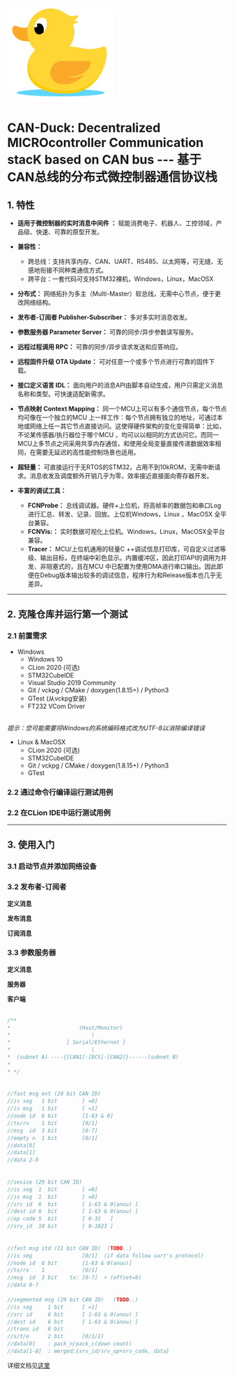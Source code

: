 ![](docs/img/logo_mid.png)

# CAN-Duck: Decentralized MICROcontroller Communication stacK based on CAN bus --- 基于CAN总线的分布式微控制器通信协议栈  

## 1. 特性

- **适用于微控制器的实时消息中间件 ：** 赋能消费电子、机器人、工控领域，产品级、快速、可靠的原型开发。

- **兼容性：**
    - 跨总线：支持共享内存、CAN、UART、RS485、以太网等，可无缝、无感地衔接不同种类通信方式。
    - 跨平台：一套代码可支持STM32裸机，Windows，Linux，MacOSX
    
- **分布式：** 网络拓扑为多主（Multi-Master）软总线，无需中心节点，便于更改网络结构。
- **发布者-订阅者 Publisher-Subscriber：** 多对多实时消息收发。
- **参数服务器 Parameter Server：** 可靠的同步/异步参数读写服务。
- **远程过程调用 RPC：** 可靠的同步/异步请求发送和应答响应。
- **远程固件升级 OTA Update：** 可对任意一个或多个节点进行可靠的固件下载。
- **接口定义语言 IDL：** 面向用户的消息API由脚本自动生成，用户只需定义消息名称和类型。可快速适配新需求。
- **节点映射 Context Mapping：** 同一个MCU上可以有多个通信节点，每个节点均可像在一个独立的MCU
上一样工作：每个节点拥有独立的地址，可通过本地或网络上任一其它节点直接访问。这使得硬件架构的变化变得简单：比如，不论某传感器/执行器位于哪个MCU
，均可以以相同的方式访问它。而同一MCU上多节点之间采用共享内存通信，和使用全局变量直接传递数据效率相同，在需要无延迟的高性能控制场景也适用。
- **超轻量：** 可直接运行于无RTOS的STM32，占用不到10kROM，无需中断请求。消息收发及调度额外开销几乎为零，效率接近直接面向寄存器开发。
- **丰富的调试工具：** 
    - **FCNProbe：** 总线调试器。硬件+上位机，将高帧率的数据包和串口Log进行汇总、转发、记录、回放。上位机Windows，Linux
    ，MacOSX
    全平台兼容。
    - **FCNVis:：** 实时数据可视化上位机。Windows，Linux，MacOSX全平台兼容。
    - **Tracer：** MCU/上位机通用的轻量C
    ++调试信息打印库，可自定义过滤等级、输出目标，在终端中彩色显示。内置缓冲区，因此打印API的调用为并发、非阻塞式的，且在MCU
    中已配置为使用DMA进行串口输出。因此即便在Debug版本输出较多的调试信息，程序行为和Release版本也几乎无差异。

--------------

## 2. 克隆仓库并运行第一个测试
### 2.1 前置需求

- Windows
  - Windows 10
  - CLion 2020 (可选)
  - STM32CubeIDE
  - Visual Studio 2019 Community  
  - Git / vckpg / CMake / doxygen(1.8.15+) / Python3
  - GTest (从vckpg安装)
  - FT232 VCom Driver  
  <br>
*提示：您可能需要将Windows的系统编码格式改为UTF-8以消除编译错误*
  <br>
- Linux & MacOSX
  - CLion 2020  (可选)
  - STM32CubeIDE
  - Git / vckpg / CMake / doxygen(1.8.15+) / Python3
  - GTest

### 2.2 通过命令行编译运行测试用例

### 2.2 在CLion IDE中运行测试用例


--------------
## 3. 使用入门
### 3.1 启动节点并添加网络设备

### 3.2 发布者-订阅者
**定义消息**

**发布消息**

**订阅消息**

### 3.3 参数服务器
**定义消息**

**服务器**

**客户端**


```c

/**
*                      (Host/Monitor)
*                          |
*                  [ Serial/Ethernet ]
*                          |
*  (subnet A) ----{[CAN1]-[DCS]-[CAN2]}------(subnet B)
*
* */


//fast msg ext (29 bit CAN ID)
//is seg   1 bit        [ =0]   
//is msg   1 bit        [ =1]
//node id  6 bit        [1-63 & 0]
//tx/rx    1 bit        [0/1]
//msg  id  3 bit        [0-7] 
//empty n  1 bit        [0/1]
//data[0]                           
//data[1]
//data 2-9


//sevice (29 bit CAN ID)
//is seg  1  bit        [ =0]     
//is msg  1  bit        [ =0]
//src id  6  bit        [ 1-63 & 0(anou) ]
//dest id 6  bit        [ 1-63 & 0(anou) ]
//op code 5  bit        [ 0-31   ]   
//srv_id  10 bit        [ 0-1023 ]


//fast msg std (11 bit CAN ID)  (TODO..)
//is seg                [0/1]  (if data follow uart's protocol)
//node id  6 bit        [1-63 & 0(anou)]
//tx/rx    1            [0/1]               
//msg  id  3 bit    tx: [0-7]  + (offset=8)  
//data 0-7

//segmented msg (29 bit CAN ID)   (TODO..)
//is seg     1 bit      [ =1]   
//src id     6 bit      [ 1-63 & 0(anou) ]
//dest id    6 bit      [ 1-63 & 0(anou) ]
//trans id   6 bit                       
//s/t/e      2 bit      [0/1/2]
//data[0]    : pack_n/pack_c(down count)
//data[1-8]  : merged:{srv_id/srv_op+srv_code, data}


```


详细文档见[这里](docs/doxygen/html/index.html) 